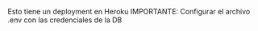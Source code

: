 Esto tiene un deployment en Heroku
IMPORTANTE:
Configurar el archivo .env con las credenciales de la DB